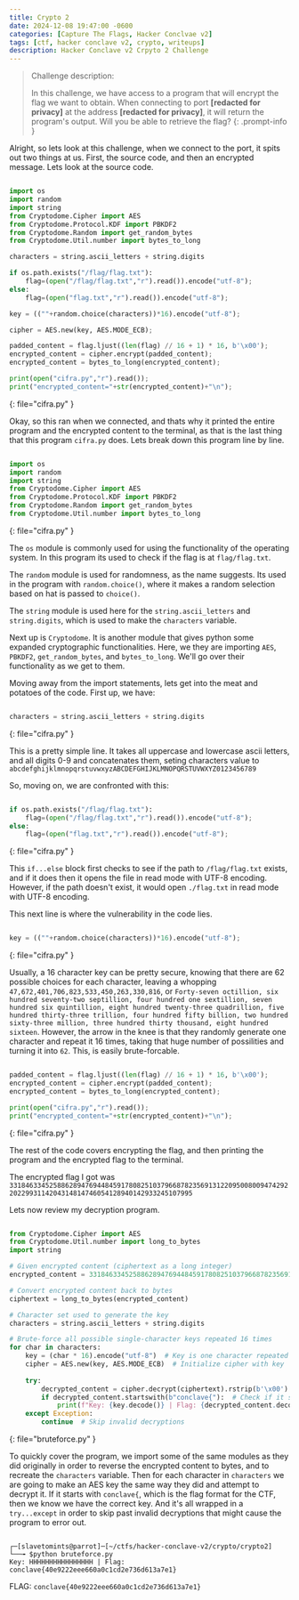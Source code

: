 ```yaml
---
title: Crypto 2
date: 2024-12-08 19:47:00 -0600
categories: [Capture The Flags, Hacker Conclvae v2]
tags: [ctf, hacker conclave v2, crypto, writeups]
description: Hacker Conclave v2 Crpyto 2 Challenge
---
```


> Challenge description:
>
> In this challenge, we have access to a program that will encrypt the flag we want to obtain. When connecting to port **[redacted for privacy]** at the address **[redacted for privacy]**, it will return the program's output. Will you be able to retrieve the flag?
{: .prompt-info }

Alright, so lets look at this challenge, when we connect to the port, it spits out two things at us. First, the source code, and then an encrypted message. Lets look at the source code.


```python

import os
import random
import string
from Cryptodome.Cipher import AES
from Cryptodome.Protocol.KDF import PBKDF2
from Cryptodome.Random import get_random_bytes
from Cryptodome.Util.number import bytes_to_long

characters = string.ascii_letters + string.digits

if os.path.exists("/flag/flag.txt"):
    flag=(open("/flag/flag.txt","r").read()).encode("utf-8");
else:
    flag=(open("flag.txt","r").read()).encode("utf-8");

key = ((""+random.choice(characters))*16).encode("utf-8");

cipher = AES.new(key, AES.MODE_ECB);

padded_content = flag.ljust((len(flag) // 16 + 1) * 16, b'\x00');
encrypted_content = cipher.encrypt(padded_content);
encrypted_content = bytes_to_long(encrypted_content);

print(open("cifra.py","r").read());
print("encrypted_content="+str(encrypted_content)+"\n");

```
{: file="cifra.py" }

Okay, so this ran when we connected, and thats why it printed the entire program and the encrypted content to the terminal, as that is the last thing that this program `cifra.py` does. Lets break down this program line by line.

```python

import os
import random
import string
from Cryptodome.Cipher import AES
from Cryptodome.Protocol.KDF import PBKDF2
from Cryptodome.Random import get_random_bytes
from Cryptodome.Util.number import bytes_to_long

```
{: file="cifra.py" }

The `os` module is commonly used for using the functionality of the operating system. In this program its used to check if the flag is at `flag/flag.txt`.

The `random` module is used for randomness, as the name suggests. Its used in the program with `random.choice()`, where it makes a random selection based on hat is passed to `choice()`.

The `string` module is used here for the `string.ascii_letters` and `string.digits`, which is used to make the `characters` variable.

Next up is `Cryptodome`. It is another module that gives python some expanded cryptographic functionalities. Here, we they are importing `AES`, `PBKDF2`, `get_random_bytes`, and `bytes_to_long`. We'll go over their functionality as we get to them.

Moving away from the import statements, lets get into the meat and potatoes of the code. First up, we have:

```python

characters = string.ascii_letters + string.digits

```
{: file="cifra.py" }

This is a pretty simple line. It takes all uppercase and lowercase ascii letters, and all digits 0-9 and concatenates them, seting characters value to `abcdefghijklmnopqrstuvwxyzABCDEFGHIJKLMNOPQRSTUVWXYZ0123456789`

So, moving on, we are confronted with this:

```python

if os.path.exists("/flag/flag.txt"):
    flag=(open("/flag/flag.txt","r").read()).encode("utf-8");
else:
    flag=(open("flag.txt","r").read()).encode("utf-8");

```
{: file="cifra.py" }

This `if...else` block first checks to see if the path to `/flag/flag.txt` exists, and if it does then it opens the file in read mode with UTF-8 encoding. However, if the path doesn't exist, it would open `./flag.txt` in read mode with UTF-8 encoding.

This next line is where the vulnerability in the code lies.

```python

key = ((""+random.choice(characters))*16).encode("utf-8");

```
{: file="cifra.py" }

Usually, a 16 character key can be pretty secure, knowing that there are 62 possible choices for each character, leaving a whopping `47,672,401,706,823,533,450,263,330,816`, or `Forty-seven octillion, six hundred seventy-two septillion, four hundred one sextillion, seven hundred six quintillion, eight hundred twenty-three quadrillion, five hundred thirty-three trillion, four hundred fifty billion, two hundred sixty-three million, three hundred thirty thousand, eight hundred sixteen`. However, the arrow in the knee is that they randomly generate one character and repeat it 16 times, taking that huge number of possilities and turning it into `62`. This, is easily brute-forcable.

```python

padded_content = flag.ljust((len(flag) // 16 + 1) * 16, b'\x00');
encrypted_content = cipher.encrypt(padded_content);
encrypted_content = bytes_to_long(encrypted_content);

print(open("cifra.py","r").read());
print("encrypted_content="+str(encrypted_content)+"\n");

```
{: file="cifra.py" }

The rest of the code covers encrypting the flag, and then printing the program and the encrypted flag to the terminal.

The encrypted flag I got was `33184633452588628947694484591780825103796687823569131220950080094742922022993114204314814746054128940142933245107995`

Lets now review my decryption program.

```python

from Cryptodome.Cipher import AES
from Cryptodome.Util.number import long_to_bytes
import string

# Given encrypted content (ciphertext as a long integer)
encrypted_content = 33184633452588628947694484591780825103796687823569131220950080094742922022993114204314814746054128940142933245107995

# Convert encrypted content back to bytes
ciphertext = long_to_bytes(encrypted_content)

# Character set used to generate the key
characters = string.ascii_letters + string.digits

# Brute-force all possible single-character keys repeated 16 times
for char in characters:
    key = (char * 16).encode("utf-8")  # Key is one character repeated 16 times
    cipher = AES.new(key, AES.MODE_ECB)  # Initialize cipher with key
    
    try:
        decrypted_content = cipher.decrypt(ciphertext).rstrip(b'\x00')  # Remove padding
        if decrypted_content.startswith(b"conclave{"):  # Check if it starts with "conclave{"
            print(f"Key: {key.decode()} | Flag: {decrypted_content.decode()}")
    except Exception:
        continue  # Skip invalid decryptions

```
{: file="bruteforce.py" }

To quickly cover the program, we import some of the same modules as they did originally in order to reverse the encrypted content to bytes, and to recreate the `characters` variable. Then for each character in `characters` we are going to make an AES key the same way they did and attempt to decrypt it. If it starts with `conclave{`, which is the flag format for the CTF, then we know we have the correct key. And it's all wrapped in a `try...except` in order to skip past invalid decryptions that might cause the program to error out.

```terminal

┌─[slavetomints@parrot]─[~/ctfs/hacker-conclave-v2/crypto/crypto2]
└──╼ $python bruteforce.py 
Key: HHHHHHHHHHHHHHHH | Flag: conclave{40e9222eee660a0c1cd2e736d613a7e1}

```

FLAG: `conclave{40e9222eee660a0c1cd2e736d613a7e1}`
